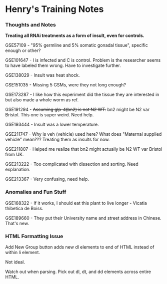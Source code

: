 Henry's Training Notes
======================

### Thoughts and Notes

**Treating all RNAi treatments as a form of insult, even for controls.**

GSE57109 - "95% germline and 5% somatic gonadal tissue", specific enough or other?

GSE101647 - I is infected and C is control. Problem is the researcher seems to have labeled them wrong. Have to investigate further.

GSE138029 - Insult was heat shock.

GSE151035 - Missing 5 GSMs, were they not long enough?

GSE173287 - I like how this experiment did the tissue they are interested in but also made a whole worm as ref.

GSE191294 - ~~Assuming glp-4(bn2) is not N2 WT.~~ bn2 might be N2 var Bristol. This one is super weird. Need help.

GSE193444 - Insult was a lower temperature.

GSE211747 - Why is veh (vehicle) used here? What does "Maternal supplied vehicle" mean??? Treating them as insults for now.

GSE211807 - Helped me realize that bn2 might actually be N2 WT var Bristol from UK.

GSE213222 - Too complicated with dissection and sorting. Need explanation.

GSE213367 - Very confusing, need help.

### Anomalies and Fun Stuff

GSE168322 - If it works, I should eat this plant to live longer - Vicatia thibetica de Boiss.

GSE189660 - They put their University name and street address in Chinese. That's new.

### HTML Formatting Issue

Add New Group button adds new dl elements to end of HTML instead of within li element.

Not ideal.

Watch out when parsing. Pick out dl, dt, and dd elements across entire HTML.